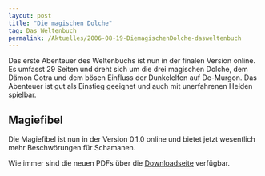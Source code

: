 ```yaml
---
layout: post
title: "Die magischen Dolche"
tag: Das Weltenbuch
permalink: /Aktuelles/2006-08-19-DiemagischenDolche-dasweltenbuch
---
```



Das erste Abenteuer des Weltenbuchs ist nun in der finalen Version online. Es umfasst 29 Seiten und dreht sich um die drei magischen Dolche, dem Dämon Gotra und dem bösen Einfluss der Dunkelelfen auf De-Murgon. Das Abenteuer ist gut als Einstieg geeignet und auch mit unerfahrenen Helden spielbar.

## Magiefibel

Die Magiefibel ist nun in der Version 0.1.0 online und bietet jetzt wesentlich mehr Beschwörungen für Schamanen.

Wie immer sind die neuen PDFs über die [Downloadseite](https://dasweltenbuch.jcgames.de/Publikationen/) verfügbar.

